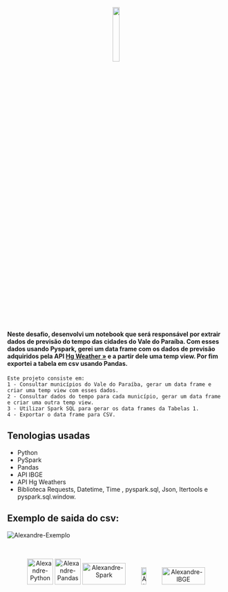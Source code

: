<div align=center>
<img width="18%" height="auto" src="https://user-images.githubusercontent.com/89695635/213739133-099b49c2-6b9c-4d3b-bf75-9d4fb12c37cc.png"/>
  </div> 
 <br>

##

<h4 align="left">
 Neste desafio, desenvolvi um notebook que será responsável por extrair dados de previsão do tempo das cidades do Vale do Paraíba.
 Com esses dados usando Pyspark, gerei um data frame com os dados de previsão adquiridos pela API <a href="https://hgbrasil.com/status/weather"><strong>Hg Weather »</strong></a>
 e a partir dele uma temp view. Por fim exportei a tabela em csv usando Pandas.</h4>

```
Este projeto consiste em:
1 - Consultar municípios do Vale do Paraíba, gerar um data frame e criar uma temp view com esses dados.
2 - Consultar dados do tempo para cada município, gerar um data frame e criar uma outra temp view.
3 - Utilizar Spark SQL para gerar os data frames da Tabelas 1.
4 - Exportar o data frame para CSV.
```
## Tenologias usadas

- Python
- PySpark
- Pandas
- API IBGE
- API Hg Weathers
- Biblioteca Requests, Datetime, Time , pyspark.sql, Json, Itertools e  pyspark.sql.window.


## Exemplo de saida do csv:
<div style="display: inline_block">
     <img align="center" alt="Alexandre-Exemplo" src="https://user-images.githubusercontent.com/89695635/211845813-104f49d9-48ce-4aaa-900f-21aaf9bb4368.png">
</div>

##

<div align="center" style"display: inline_block"><br>
  <img align"center" alt="Alexandre-Python" height=60" width="60" src="https://cdn.jsdelivr.net/gh/devicons/devicon/icons/python/python-original-wordmark.svg" /> 
  <img align"center" alt="Alexandre-Pandas" height="60" width="60" src="https://cdn.jsdelivr.net/gh/devicons/devicon/icons/pandas/pandas-original-wordmark.svg" />
  <img align"center" alt="Alexandre-Spark" height="50" width="100" src="https://spark.apache.org/docs/latest/api/python/_static/spark-logo-reverse.png" />
  <img align"center" alt="Alexandre-HgWeathers" height="40" width="15%" src="https://hgbrasil.com/assets/hg-br-logo-29abe59800e509879c6b79ff8861370119567f923c815595f7d19dff4986d786.png"/>
  <img align"center" alt="Alexandre-IBGE" height="40" width="100" src="https://user-images.githubusercontent.com/89695635/211843449-3becff14-11c0-407d-84dc-a676cfce0804.png" />
</div>
<br>
